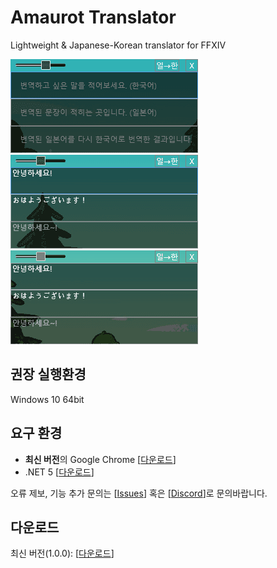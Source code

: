# Amaurot Translator
Lightweight &amp; Japanese-Korean translator for FFXIV

![demo.gif](demo.gif) ![demo2.gif](demo2.gif)  
![demo3.gif](demo3.gif)

## 권장 실행환경  
Windows 10 64bit

## 요구 환경
- **최신 버전**의 Google Chrome [[다운로드](https://www.google.co.kr/chrome)]
- .NET 5 [[다운로드](https://dotnet.microsoft.com/download/dotnet/thank-you/runtime-desktop-5.0.10-windows-x64-installer)]

오류 제보, 기능 추가 문의는 [[Issues](https://github.com/sappho192/AmaurotTranslator/issues)] 혹은 [[Discord](https://discord.gg/HJ8Y2sMjfu)]로 문의바랍니다.

## 다운로드
최신 버전(1.0.0): [[다운로드](https://github.com/sappho192/AmaurotTranslator/releases/download/1.0.0/AmourotTranslator.v1.0.0.zip)] 
